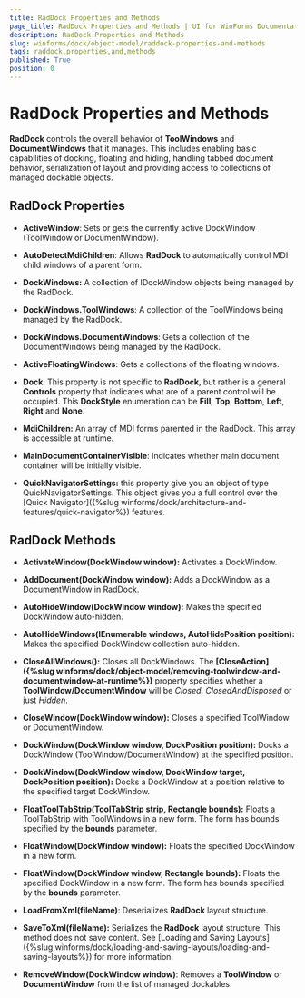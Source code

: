 ```yaml
---
title: RadDock Properties and Methods
page_title: RadDock Properties and Methods | UI for WinForms Documentation
description: RadDock Properties and Methods
slug: winforms/dock/object-model/raddock-properties-and-methods
tags: raddock,properties,and,methods
published: True
position: 0
---
```


# RadDock Properties and Methods



__RadDock__ controls the overall behavior of __ToolWindows__ and __DocumentWindows__ that it manages. This includes enabling basic capabilities of docking, floating and hiding, handling tabbed document behavior, serialization of layout and providing access to collections of managed dockable objects.

## RadDock Properties

* __ActiveWindow__: Sets or gets the currently active DockWindow (ToolWindow or DocumentWindow). 

* __AutoDetectMdiChildren__: Allows __RadDock__ to automatically control MDI child windows of a parent form.
            

* __DockWindows:__ A collection of IDockWindow objects being managed by the RadDock.
            

* __DockWindows.ToolWindows__: A collection of the ToolWindows being managed by the RadDock.
            

* __DockWindows.DocumentWindows__: Gets a collection of the DocumentWindows being managed by the RadDock.
            

* __ActiveFloatingWindows__: Gets a collections of the floating windows.
            

* __Dock__: This property is not specific to __RadDock__, but rather is a general __Controls__ property that indicates what are of a parent control will be occupied. This __DockStyle__ enumeration can be __Fill__, __Top__, __Bottom__, __Left__, __Right__ and __None__.
            

* __MdiChildren:__ An array of MDI forms parented in the RadDock. This array is accessible at runtime.
            

* __MainDocumentContainerVisible__: Indicates whether main document container will be initially visible.
            

* __QuickNavigatorSettings:__ this property give you an object of type QuickNavigatorSettings. This object gives you a full control over the [Quick Navigator]({%slug winforms/dock/architecture-and-features/quick-navigator%}) features.
            

## RadDock Methods

* __ActivateWindow(DockWindow window):__ Activates a DockWindow.
             

* __AddDocument(DockWindow window):__ Adds a DockWindow as a DocumentWindow in RadDock. 
            

* __AutoHideWindow(DockWindow window):__ Makes the specified DockWindow auto-hidden.
            

* __AutoHideWindows(IEnumerable<DockWindow> windows, AutoHidePosition position):__ Makes the specified DockWindow collection auto-hidden.
            

* __CloseAllWindows():__ Closes all DockWindows. The __[CloseAction]({%slug winforms/dock/object-model/removing-toolwindow-and-documentwindow-at-runtime%})__ property specifies whether a __ToolWindow/DocumentWindow__ will be *Closed*, *ClosedAndDisposed* or just *Hidden*.
            

* __CloseWindow(DockWindow window):__ Closes a specified ToolWindow or DocumentWindow.
            

* __DockWindow(DockWindow window, DockPosition position):__ Docks a DockWindow (ToolWindow/DocumentWindow) at the specified position.
          

* __DockWindow(DockWindow window, DockWindow target, DockPosition position):__ Docks a DockWindow at a position relative to the specified target DockWindow.
            

* __FloatToolTabStrip(ToolTabStrip strip, Rectangle bounds):__ Floats a ToolTabStrip with ToolWindows in a new form. The form has bounds specified by the __bounds__ parameter.
            

* __FloatWindow(DockWindow window):__ Floats the specified DockWindow in a new form.
            

* __FloatWindow(DockWindow window, Rectangle bounds):__ Floats the specified DockWindow in a new form. The form has bounds specified by the __bounds__ parameter.
            

* __LoadFromXml(fileName)__: Deserializes __RadDock__ layout structure.

* __SaveToXml(fileName):__ Serializes the __RadDock__ layout structure. This method does not save content. See [Loading and Saving Layouts]({%slug winforms/dock/loading-and-saving-layouts/loading-and-saving-layouts%}) for more information.
            

* __RemoveWindow(DockWindow window)__: Removes a __ToolWindow__ or __DocumentWindow__ from the list of managed dockables.
            
